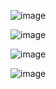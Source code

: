 ![image](https://user-images.githubusercontent.com/19663316/139189701-19010899-cec6-49c2-8bea-4bd012420e66.png)

![image](https://user-images.githubusercontent.com/19663316/139728336-6e63cdb6-dbc9-47ca-803d-89d36ba1778e.png)

![image](https://user-images.githubusercontent.com/19663316/139728553-393bdb3a-c0a3-4b10-a507-93bfe47e837c.png)

![image](https://user-images.githubusercontent.com/19663316/139728487-c8d48484-24e9-47c4-919b-6427a53941bb.png)
